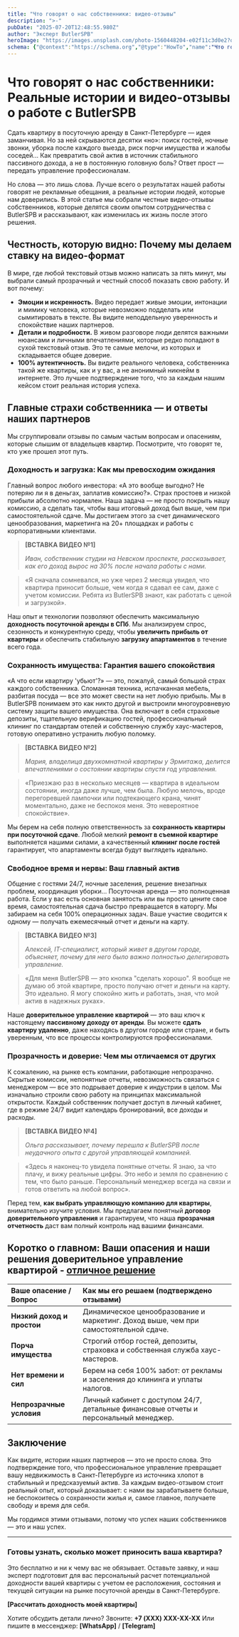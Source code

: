 ```yaml
---
title: "Что говорят о нас собственники: видео-отзывы"
description: ">-"
pubDate: "2025-07-20T12:48:55.980Z"
author: "Эксперт ButlerSPB"
heroImage: "https://images.unsplash.com/photo-1560448204-e02f11c3d0e2?q=80&w=2070&auto=format&fit=crop"
schema: {"@context":"https://schema.org","@type":"HowTo","name":"Что говорят о нас собственники: видео-отзывы","description":">-","image":{"@type":"ImageObject","url":"https://images.unsplash.com/photo-1560448204-e02f11c3d0e2?q=80&w=2070&auto=format&fit=crop"},"aggregateRating":{"@type":"AggregateRating","ratingValue":"5.0","reviewCount":394,"bestRating":"5","worstRating":"1"},"publisher":{"@type":"Organization","name":"Блог ButlerSPB","logo":{"@type":"ImageObject","url":"https://butlerspb-blog.netlify.app/favicon.ico"}},"mainEntityOfPage":{"@type":"WebPage","@id":"https://butlerspb-blog.netlify.app/blog/chto-govoryat-o-nas-sobstvenniki-video-otzyvy/"}}
---
```


# Что говорят о нас собственники: Реальные истории и видео-отзывы о работе с ButlerSPB

Сдать квартиру в посуточную аренду в Санкт-Петербурге — идея заманчивая. Но за ней скрываются десятки «но»: поиск гостей, ночные звонки, уборка после каждого выезда, риск порчи имущества и жалобы соседей... Как превратить свой актив в источник стабильного пассивного дохода, а не в постоянную головную боль? Ответ прост — передать управление профессионалам.

Но слова — это лишь слова. Лучше всего о результатах нашей работы говорят не рекламные обещания, а реальные истории людей, которые нам доверились. В этой статье мы собрали честные видео-отзывы собственников, которые делятся своим опытом сотрудничества с ButlerSPB и рассказывают, как изменилась их жизнь после этого решения.

## Честность, которую видно: Почему мы делаем ставку на видео-формат

В мире, где любой текстовый отзыв можно написать за пять минут, мы выбрали самый прозрачный и честный способ показать свою работу. И вот почему:

*   **Эмоции и искренность.** Видео передает живые эмоции, интонации и мимику человека, которые невозможно подделать или сымитировать в тексте. Вы видите неподдельную уверенность и спокойствие наших партнеров.
*   **Детали и подробности.** В живом разговоре люди делятся важными нюансами и личными впечатлениями, которые редко попадают в сухой текстовый отзыв. Это те самые мелочи, из которых и складывается общее доверие.
*   **100% аутентичность.** Вы видите реального человека, собственника такой же квартиры, как и у вас, а не анонимный никнейм в интернете. Это лучшее подтверждение того, что за каждым нашим кейсом стоит реальная история успеха.

## Главные страхи собственника — и ответы наших партнеров

Мы сгруппировали отзывы по самым частым вопросам и опасениям, которые слышим от владельцев квартир. Посмотрите, что говорят те, кто уже прошел этот путь.

### Доходность и загрузка: Как мы превосходим ожидания

Главный вопрос любого инвестора: «А это вообще выгодно? Не потеряю ли я в деньгах, заплатив комиссию?». Страх простоев и низкой прибыли абсолютно нормален. Наша задача — не просто покрыть нашу комиссию, а сделать так, чтобы ваш итоговый доход был выше, чем при самостоятельной сдаче. Мы достигаем этого за счет динамического ценообразования, маркетинга на 20+ площадках и работы с корпоративными клиентами.

> **[ВСТАВКА ВИДЕО №1]**
>
> *Иван, собственник студии на Невском проспекте, рассказывает, как его доход вырос на 30% после начала работы с нами.*

> «Я сначала сомневался, но уже через 2 месяца увидел, что квартира приносит больше, чем когда я сдавал ее сам, даже с учетом комиссии. Ребята из ButlerSPB знают, как работать с ценой и загрузкой».

Наш опыт и технологии позволяют обеспечить максимальную **доходность посуточной аренды в СПб**. Мы анализируем спрос, сезонность и конкурентную среду, чтобы **увеличить прибыль от квартиры** и обеспечить стабильную **загрузку апартаментов** в течение всего года.

### Сохранность имущества: Гарантия вашего спокойствия

«А что если квартиру 'убьют'?» — это, пожалуй, самый большой страх каждого собственника. Сломанная техника, испачканная мебель, разбитая посуда — все это может свести на нет любую прибыль. Мы в ButlerSPB понимаем это как никто другой и выстроили многоуровневую систему защиты вашего имущества. Она включает в себя страховые депозиты, тщательную верификацию гостей, профессиональный клининг по стандартам отелей и собственную службу хаус-мастеров, готовую оперативно устранить любую поломку.

> **[ВСТАВКА ВИДЕО №2]**
>
> *Мария, владелица двухкомнатной квартиры у Эрмитажа, делится впечатлениями о состоянии квартиры спустя год управления.*

> «Приезжаю раз в несколько месяцев — квартира в идеальном состоянии, иногда даже лучше, чем была. Любую мелочь, вроде перегоревшей лампочки или подтекающего крана, чинят моментально, даже не беспокоя меня. Это невероятное спокойствие».

Мы берем на себя полную ответственность за **сохранность квартиры при посуточной сдаче**. Любой мелкий **ремонт в съемной квартире** выполняется нашими силами, а качественный **клининг после гостей** гарантирует, что апартаменты всегда будут выглядеть идеально.

### Свободное время и нервы: Ваш главный актив

Общение с гостями 24/7, ночные заселения, решение внезапных проблем, координация уборки... Посуточная аренда — это полноценная работа. Если у вас есть основная занятость или вы просто цените свое время, самостоятельная сдача быстро превращается в каторгу. Мы забираем на себя 100% операционных задач. Ваше участие сводится к одному — получать ежемесячный отчет и деньги на карту.

> **[ВСТАВКА ВИДЕО №3]**
>
> *Алексей, IT-специалист, который живет в другом городе, объясняет, почему для него было важно полностью делегировать управление.*

> «Для меня ButlerSPB — это кнопка "сделать хорошо". Я вообще не думаю об этой квартире, просто получаю отчет и деньги на карту. Это идеально. Я могу спокойно жить и работать, зная, что мой актив в надежных руках».

Наше **доверительное управление квартирой** — это ваш ключ к настоящему **пассивному доходу от аренды**. Вы можете **сдать квартиру удаленно**, даже находясь в другом городе или стране, и быть уверенным, что все процессы контролируются профессионалами.

### Прозрачность и доверие: Чем мы отличаемся от других

К сожалению, на рынке есть компании, работающие непрозрачно. Скрытые комиссии, непонятные отчеты, невозможность связаться с менеджером — все это подрывает доверие к индустрии в целом. Мы изначально строили свою работу на принципах максимальной открытости. Каждый собственник получает доступ в личный кабинет, где в режиме 24/7 видит календарь бронирований, все доходы и расходы.

> **[ВСТАВКА ВИДЕО №4]**
>
> *Ольга рассказывает, почему перешла к ButlerSPB после неудачного опыта с другой управляющей компанией.*

> «Здесь я наконец-то увидела понятные отчеты. Я знаю, за что плачу, и вижу реальные цифры. Это небо и земля по сравнению с тем, что было раньше. Персональный менеджер всегда на связи и готов ответить на любой вопрос».

Перед тем, **как выбрать управляющую компанию для квартиры**, внимательно изучите условия. Мы предлагаем понятный **договор доверительного управления** и гарантируем, что наша **прозрачная отчетность** даст вам полный контроль над вашими финансами.

## Коротко о главном: Ваши опасения и наши решения доверительное управление квартирой - <a href="https://butlerspb.ru/rent" target="_blank" rel="nofollow">отличное решение</a>

| Ваше опасение / Вопрос | Как мы его решаем (подтверждено отзывами) |
| :--- | :--- |
| **Низкий доход и простои** | Динамическое ценообразование и маркетинг. Доход выше, чем при самостоятельной сдаче. |
| **Порча имущества** | Строгий отбор гостей, депозиты, страховка и собственная служба хаус-мастеров. |
| **Нет времени и сил** | Берем на себя 100% забот: от рекламы и заселения до клининга и уплаты налогов. |
| **Непрозрачные условия** | Личный кабинет с доступом 24/7, детальные финансовые отчеты и персональный менеджер. |

## Заключение

Как видите, истории наших партнеров — это не просто слова. Это подтверждение того, что профессиональное управление превращает вашу недвижимость в Санкт-Петербурге из источника хлопот в стабильный и предсказуемый актив. За каждым видео-отзывом стоит реальный опыт, который доказывает: с нами вы зарабатываете больше, не беспокоитесь о сохранности жилья и, самое главное, получаете свободу и время для себя.

Мы гордимся этими отзывами, потому что успех наших собственников — это и наш успех.

---

### **Готовы узнать, сколько может приносить ваша квартира?**

Это бесплатно и ни к чему вас не обязывает. Оставьте заявку, и наш эксперт подготовит для вас персональный расчет потенциальной доходности вашей квартиры с учетом ее расположения, состояния и текущей ситуации на рынке посуточной аренды в Санкт-Петербурге.

**[Рассчитать доходность моей квартиры]**

Хотите обсудить детали лично?
Звоните: **+7 (XXX) XXX-XX-XX**
Или пишите в мессенджер: **[WhatsApp]** / **[Telegram]**
